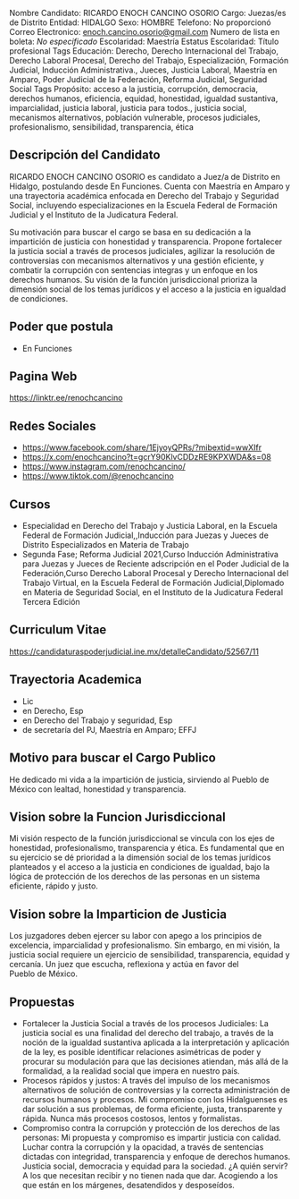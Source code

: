 Nombre Candidato: RICARDO ENOCH CANCINO OSORIO
Cargo: Juezas/es de Distrito
Entidad: HIDALGO
Sexo: HOMBRE
Telefono: No proporcionó
Correo Electronico: enoch.cancino.osorio@gmail.com
Numero de lista en boleta: *No especificado*
Escolaridad: Maestría
Estatus Escolaridad: Título profesional
Tags Educación: Derecho, Derecho Internacional del Trabajo, Derecho Laboral Procesal, Derecho del Trabajo, Especialización, Formación Judicial, Inducción Administrativa., Jueces, Justicia Laboral, Maestría en Amparo, Poder Judicial de la Federación, Reforma Judicial, Seguridad Social
Tags Propósito: acceso a la justicia, corrupción, democracia, derechos humanos, eficiencia, equidad, honestidad, igualdad sustantiva, imparcialidad, justicia laboral, justicia para todos., justicia social, mecanismos alternativos, población vulnerable, procesos judiciales, profesionalismo, sensibilidad, transparencia, ética


## Descripción del Candidato 

RICARDO ENOCH CANCINO OSORIO es candidato a Juez/a de Distrito en Hidalgo, postulando desde En Funciones. Cuenta con Maestría en Amparo y una trayectoria académica enfocada en Derecho del Trabajo y Seguridad Social, incluyendo especializaciones en la Escuela Federal de Formación Judicial y el Instituto de la Judicatura Federal.

Su motivación para buscar el cargo se basa en su dedicación a la impartición de justicia con honestidad y transparencia. Propone fortalecer la justicia social a través de procesos judiciales, agilizar la resolución de controversias con mecanismos alternativos y una gestión eficiente, y combatir la corrupción con sentencias integras y un enfoque en los derechos humanos. Su visión de la función jurisdiccional prioriza la dimensión social de los temas jurídicos y el acceso a la justicia en igualdad de condiciones.


## Poder que postula

- En Funciones


## Pagina Web

https://linktr.ee/renochcancino


## Redes Sociales

- https://www.facebook.com/share/1EjyoyQPRs/?mibextid=wwXIfr
- https://x.com/enochcancino?t=gcrY90KlvCDDzRE9KPXWDA&s=08
- https://www.instagram.com/renochcancino/
- https://www.tiktok.com/@renochcancino


## Cursos

- Especialidad en Derecho del Trabajo y Justicia Laboral, en la Escuela Federal de Formación Judicial,,Inducción para Juezas y Jueces de Distrito Especializados en Materia de Trabajo
- Segunda Fase; Reforma Judicial 2021,Curso Inducción Administrativa para Juezas y Jueces de Reciente adscripción en el Poder Judicial de la Federación,Curso Derecho Laboral Procesal y Derecho Internacional del Trabajo Virtual, en la Escuela Federal de Formación Judicial,Diplomado en Materia de Seguridad Social, en el Instituto de la Judicatura Federal Tercera Edición


## Curriculum Vitae

https://candidaturaspoderjudicial.ine.mx/detalleCandidato/52567/11


## Trayectoria Academica

- Lic
- en Derecho, Esp
- en Derecho del Trabajo y seguridad, Esp
- de secretaría del PJ, Maestría en Amparo; EFFJ


## Motivo para buscar el Cargo Publico

He dedicado mi vida a la impartición de justicia, sirviendo al Pueblo de México con lealtad, honestidad y transparencia.


## Vision sobre la Funcion Jurisdiccional

Mi visión respecto de la función jurisdiccional se vincula con los ejes de honestidad, profesionalismo, transparencia y ética. Es fundamental que en su ejercicio se dé prioridad a la dimensión social de los temas jurídicos planteados y el acceso a la justicia en condiciones de igualdad, bajo la lógica de protección de los derechos de las personas en un sistema eficiente, rápido y justo.


## Vision sobre la Imparticion de Justicia

Los juzgadores deben ejercer su labor con apego a los principios de excelencia, imparcialidad y profesionalismo. Sin embargo, en mi visión, la justicia social requiere un ejercicio de sensibilidad, transparencia, equidad y cercanía. Un juez que escucha, reflexiona y actúa en favor del Pueblo de México.


## Propuestas

- Fortalecer la Justicia Social a través de los procesos Judiciales: La justicia social es una finalidad del derecho del trabajo, a través de la noción de la igualdad sustantiva aplicada a la interpretación y aplicación de la ley, es posible identificar relaciones asimétricas de poder y procurar su modulación para que las decisiones atiendan, más allá de la formalidad, a la realidad social que impera en nuestro país.
- Procesos rápidos y justos: A través del impulso de los mecanismos alternativos de solución de controversias y la correcta administración de recursos humanos y procesos. Mi compromiso con los Hidalguenses es dar solución a sus problemas, de forma eficiente, justa, transparente y rápida. Nunca más procesos costosos, lentos y formalistas.
- Compromiso contra la corrupción y protección de los derechos de las personas: Mi propuesta y compromiso es impartir justicia con calidad. Luchar contra la corrupción y la opacidad, a través de sentencias dictadas con integridad, transparencia y enfoque de derechos humanos. Justicia social, democracia y equidad para la sociedad. ¿A quién servir? A los que necesitan recibir y no tienen nada que dar. Acogiendo a los que están en los márgenes, desatendidos y desposeídos.

